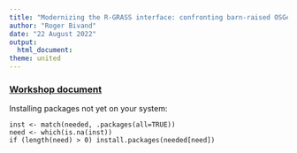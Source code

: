 ```yaml
---
title: "Modernizing the R-GRASS interface: confronting barn-raised OSGeo libraries and the evolving R.*spatial package ecosystem"
author: "Roger Bivand"
date: "22 August 2022"
output: 
  html_document:
theme: united
---
```


### [Workshop document](https://rsbivand.github.io/foss4g_2022/modernizing_220822.html)


Installing packages not yet on your system:

```
inst <- match(needed, .packages(all=TRUE))
need <- which(is.na(inst))
if (length(need) > 0) install.packages(needed[need])
```
